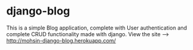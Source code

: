 # django-blog
This is a simple Blog application, complete with User authentication and complete CRUD functionality made with django.
View the site --> http://mohsin-django-blog.herokuapp.com/
